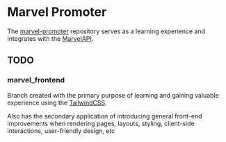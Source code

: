 # Marvel Promoter

The [marvel-promoter](https://github.com/BrandonTruter/marvel-promoter) repository serves as a learning experience and integrates with the [MarvelAPI](http://developer.marvel.com/docs).

## TODO

### marvel_frontend

Branch created with the primary purpose of learning and gaining valuable experience using the [TailwindCSS](https://tailwindcss.com).

Also has the secondary application of introducing general front-end improvements when rendering pages, layouts, styling, client-side interactions, user-friendly design, etc
